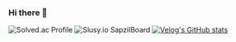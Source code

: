 ### Hi there 👋

![Solved.ac Profile](http://mazassumnida.wtf/api/generate_badge?boj=gusrl4025)
![Slusy.io SapzilBoard](https://slusy.io/api/sapzil?userId=102)
[![Velog's GitHub stats](https://velog-readme-stats.vercel.app/api?name=eungyeole&tag=github)](https://github.com/eungyeole/velog-readme-stats)
<!--
**gusrl4025/gusrl4025** is a ✨ _special_ ✨ repository because its `README.md` (this file) appears on your GitHub profile.

Here are some ideas to get you started:

- 🔭 I’m currently working on ...
- 🌱 I’m currently learning ...
- 👯 I’m looking to collaborate on ...
- 🤔 I’m looking for help with ...
- 💬 Ask me about ...
- 📫 How to reach me: ...
- 😄 Pronouns: ...
- ⚡ Fun fact: ...
-->
